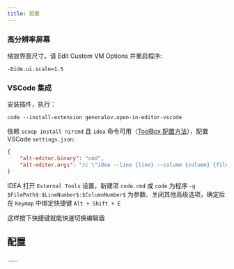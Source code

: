 ```yaml
---
title: 配置
---
```


### 高分辨率屏幕

缩放界面尺寸，请 Edit Custom VM Options 并重启程序:

    -Dide.ui.scale=1.5

### VSCode 集成

安装插件，执行：

    code --install-extension generalov.open-in-editor-vscode

依赖 `scoop install nircmd` 且 `idea` 命令可用（[ToolBox 配置方法](https://www.jetbrains.com/help/idea/working-with-the-ide-features-from-command-line.html#toolbox)），配置 VSCode `settings.json`:

```json
{
    "alt-editor.binary": "cmd",
    "alt-editor.args": "/c \"idea --line {line} --column {column} {filename} && nircmdc win activate class SunAwtFrame || nircmdc win max class SunAwtFrame || exit 0\""
}
```

IDEA 打开 `External Tools` 设置，新建项 `code.cmd` 或 `code` 为程序 `-g $FilePath$:$LineNumber$:$ColumnNumber$` 为参数、关闭其他高级选项，确定后在 `Keymap` 中绑定快捷键 `Alt + Shift + E`

这样按下快捷键就能快速切换编辑器

## 配置

……
